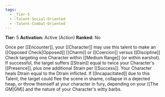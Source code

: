 ```yaml
---
tags:
  - _Tier-5
  - -Talent-Social-Oriented
  - -Talent-Combat-Oriented
---
```

**Tier:** 5
**Activation:** Active (Action)
**Ranked:** No

Once per [[Encounter]], your [[Character]] may use this talent to make an [[Opposed Check|Opposed]] [[Charm]] or [[Coercion]] versus [[Discipline]] Check targeting one Character within [[Medium Range]] (or within earshot). If successful, the target suffers [[Strain]] equal to twice your Character's [[Presence]], plus one additional Strain per [[Success]]. Your Character heals Dtrain equal to the Dtrain inflicted. If [[Incapacitated]] due to this Talent, the target could flee the scene in shame, collapse in a dejected heap, or throw themself at your character in fury, depending on your [[The GM|GM]] and the nature of your Character's witty barbs.